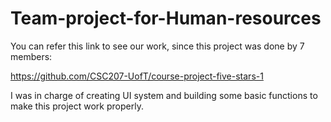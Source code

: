 # Team-project-for-Human-resources

You can refer this link to see our work, since this project was done by 7 members:

https://github.com/CSC207-UofT/course-project-five-stars-1

I was in charge of creating UI system and building some basic functions to make this project work properly.
